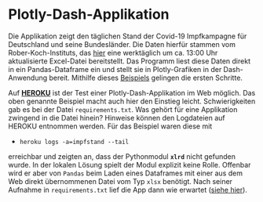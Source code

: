# Plotly-Dash-Applikation
Die Applikation zeigt den täglichen Stand der Covid-19 Impfkampagne für Deutschland 
und seine Bundesländer. Die Daten hierfür stammen vom Rober-Koch-Instituts, das 
[hier](https://www.rki.de/DE/Content/InfAZ/N/Neuartiges_Coronavirus/Daten/Impfquotenmonitoring.xlsx;jsessionid=0FAB8623D95E5DF62147A144E1D768D9.internet081?__blob=publicationFile) 
eine werktäglich um ca. 13:00 Uhr aktualisierte Excel-Datei bereitstellt. 
Das Programm liest diese Daten direkt in ein Pandas-Dataframe ein und stellt sie in 
Plotly-Grafiken in der Dash-Anwendung bereit. Mithilfe dieses [Beispiels](https://medium.com/@austinlasseter/how-to-deploy-a-simple-plotly-dash-app-to-heroku-622a2216eb73) 
gelingen die ersten Schritte.

Auf [**HEROKU**](https://www.heroku.com) ist der Test einer Plotly-Dash-Applikation 
im Web möglich. Das oben genannte Beispiel macht auch hier den Einstieg leicht. 
Schwierigkeiten gab es bei der Datei `requirements.txt`. Was gehört für eine 
Applikation zwingend in die Datei hinein? Hinweise können den Logdateien auf HEROKU
entnommen werden. Für das Beispiel waren diese mit
- `heroku logs -a=impfstand --tail`

erreichbar und zeigten an, dass der Pythonmodul **`xlrd`** nicht gefunden wurde. 
In der lokalen Lösung spielt der Modul explizit keine Rolle. Offenbar wird er 
aber von `Pandas` beim Laden eines Dataframes mit einer aus dem Web direkt 
übernommenen Datei vom Typ `xlsx` benötigt. Nach seiner Aufnahme in 
`requirements.txt` lief die App dann wie erwartet ([siehe hier](https://impfstand.herokuapp.com)).
